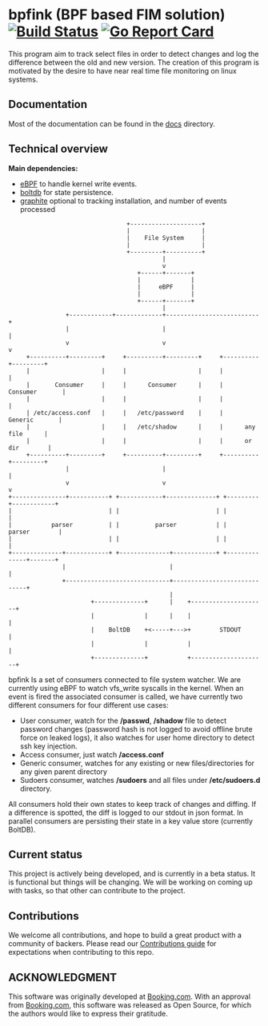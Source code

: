 bpfink (BPF based FIM solution) [![Build Status](https://github.com/bookingcom/bpfink/workflows/build/badge.svg)](https://github.com/bookingcom/bpfink/actions) [![Go Report Card](https://goreportcard.com/badge/github.com/bookingcom/bpfink)](https://goreportcard.com/report/github.com/bookingcom/bpfink)
===============================

This program aim to track select files in order to detect changes and log the
difference between the old and new version. The creation of this program is
motivated by the desire to have near real time file monitoring on linux systems.

Documentation
-------------

Most of the documentation can be found in the [docs](./docs) directory.

Technical overview
------------------

__Main dependencies:__
- [eBPF](https://github.com/iovisor/gobpf/) to handle kernel write events.
- [boltdb](https://github.com/etcd-io/bbolt) for state persistence.
- [graphite](https://graphiteapp.org/) optional to tracking installation, and number of events processed


```text
                                 +--------------------+
                                 |                    |
                                 |    File System     |
                                 |                    |
                                 +---------+----------+
                                           |
                                           v
                                    +------+-------+
                                    |              |
                                    |     eBPF     |
                                    |              |
                                    +------+-------+
                                           |
                +------------+-------------+--------------------------+
                |                          |                          |
                v                          v                          v
     +----------+---------+     +----------+---------+     +----------+---------+
     |                    |     |                    |     |                    |
     |       Consumer     |     |      Consumer      |     |     Consumer       |
     |                    |     |                    |     |                    |
     | /etc/access.conf   |     |   /etc/password    |     |      Generic       |
     |                    |     |   /etc/shadow      |     |      any file      |
     |                    |     |                    |     |      or dir        |
     +----------+---------+     +----------+---------+     +----------+---------+
                |                          |                          |
                v                          v                          v
+---------------+-----------+ +------------+--------------+ +---------+------------+
|                           | |                           | |                      |
|           parser          | |          parser           | |        parser        |
|                           | |                           | |                      |
+--------------+------------+ +--------------+------------+ +--------------+-------+
               |                             |                             |
               +-----------------------------+-----------------------------+
                                             |
                       +--------------+      |    +---------------------+
                       |              |      |    |                     |
                       |    BoltDB    +<-----+--->+        STDOUT       |
                       |              |           |                     |
                       +--------------+           +---------------------+
```

bpfink Is a set of consumers connected to file system watcher. We are currently using eBPF to watch vfs_write syscalls in the kernel.
When an event is fired the associated consumer is called, we have currently two
different consumers for four different use cases:

- User consumer, watch for the __/passwd__, __/shadow__ file to detect password changes
(password hash is not logged to avoid offline brute force on leaked logs),
it also watches for user home directory to detect ssh key injection.
- Access consumer, just watch __/access.conf__
- Generic consumer, watches for any existing or new files/directories for any given parent directory
- Sudoers consumer, watches __/sudoers__ and all files under __/etc/sudoers.d__ directory.

All consumers hold their own states to keep track of changes and diffing. If
a difference is spotted, the diff is logged to our stdout in json format.
In parallel consumers are persisting their state in a key value store (currently BoltDB).

Current status
--------------

This project is actively being developed, and is currently in a beta status. It is functional but things
will be changing. We will be working on coming up with tasks, so that other can contribute to the project.


Contributions
-------------
We welcome all contributions, and hope to build a great product with a community of backers. Please read our [Contributions guide](./CONTRIBUTING.md) for expectations when contributing to this repo. 


ACKNOWLEDGMENT
--------------

This software was originally developed at [Booking.com](http://www.booking.com).
With an approval from [Booking.com](http://www.booking.com), this software was released
as Open Source, for which the authors would like to express their gratitude.
